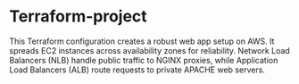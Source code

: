 # Terraform-project
This Terraform configuration creates a robust web app setup on AWS. It spreads EC2 instances across availability zones for reliability. Network Load Balancers (NLB) handle public traffic to NGINX proxies, while Application Load Balancers (ALB) route requests to private APACHE web servers. 
